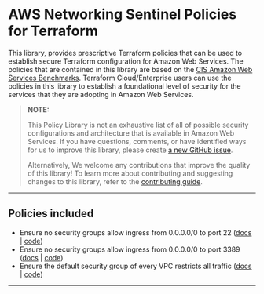 # AWS Networking Sentinel Policies for Terraform
This library, provides prescriptive Terraform policies that can be used to establish secure Terraform configuration for Amazon Web Services. The policies that are contained in this library are based on the [CIS Amazon Web Services Benchmarks](https://www.cisecurity.org/benchmark/amazon_web_services). Terraform Cloud/Enterprise users can use the policies in this library to establish a foundational level of security for the services that they are adopting in Amazon Web Services.

> **NOTE:**
>
> This Policy Library is not an exhaustive list of all of possible security configurations and architecture that is available in Amazon Web Services. If you have questions, comments, or have identified ways for us to improve this library, please create [a new GitHub issue](https://github.com/hashicorp/policy-library-aws-networking-terraform/issues/new/choose).
>
> Alternatively, We welcome any contributions that improve the quality of this library! To learn more about contributing and suggesting changes to this library, refer to the [contributing guide](https://github.com/hashicorp/policy-library-aws-networking-terraform/blob/main/CONTRIBUTING.md).

---

## Policies included

-  Ensure no security groups allow ingress from 0.0.0.0/0 to port 22 ([docs](https://github.com/hashicorp/policy-library-aws-networking-terraform-policies/blob/main/docs/policies/deny-public-ssh-acl-rules.md) | [code](https://github.com/hashicorp/policy-library-aws-networking-terraform-policies/blob/main/policies/deny-public-ssh-acl-rules/deny-public-ssh-acl-rules.sentinel))
-  Ensure no security groups allow ingress from 0.0.0.0/0 to port 3389 ([docs](https://github.com/hashicorp/policy-library-aws-networking-terraform-policies/blob/main/docs/policies/deny-public-rdp-acl-rules.md) | [code](https://github.com/hashicorp/policy-library-aws-networking-terraform-policies/blob/main/policies/deny-public-rdp-acl-rules/deny-public-rdp-acl-rules.sentinel))
-  Ensure the default security group of every VPC restricts all traffic ([docs](https://github.com/hashicorp/policy-library-aws-networking-terraform-policies/blob/main/docs/policies/restrict-all-vpc-traffic-acl-rules.md) | [code](https://github.com/hashicorp/policy-library-aws-networking-terraform-policies/blob/main/policies/restrict-all-vpc-traffic-acl-rules/restrict-all-vpc-traffic-acl-rules.sentinel))

---
